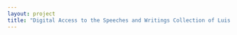 ```yaml
--- 
layout: project 
title: "Digital Access to the Speeches and Writings Collection of Luis A. Ferré Aguayo (1929-2002)" 
---
```



